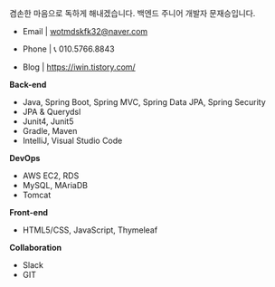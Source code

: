 
겸손한 마음으로 독하게 해내겠습니다.
백엔드 주니어 개발자 문재승입니다.

- Email | wotmdskfk32@naver.com
- Phone | 📞 010.5766.8843

- Blog | https://iwin.tistory.com/



**Back-end**

- Java, Spring Boot, Spring  MVC, Spring Data JPA, Spring Security
- JPA & Querydsl
- Junit4, Junit5
- Gradle, Maven
- IntelliJ, Visual Studio Code

**DevOps**

- AWS EC2, RDS
- MySQL, MAriaDB
- Tomcat

**Front-end**

- HTML5/CSS, JavaScript, Thymeleaf

**Collaboration**

- Slack
- GIT

